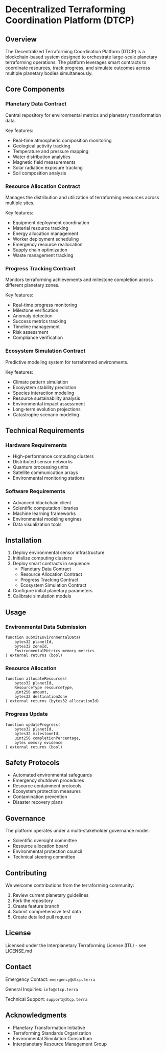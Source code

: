 # Decentralized Terraforming Coordination Platform (DTCP)

## Overview
The Decentralized Terraforming Coordination Platform (DTCP) is a blockchain-based system designed to orchestrate large-scale planetary terraforming operations. The platform leverages smart contracts to coordinate resources, track progress, and simulate outcomes across multiple planetary bodies simultaneously.

## Core Components

### Planetary Data Contract
Central repository for environmental metrics and planetary transformation data.

Key features:
- Real-time atmospheric composition monitoring
- Geological activity tracking
- Temperature and pressure mapping
- Water distribution analytics
- Magnetic field measurements
- Solar radiation exposure tracking
- Soil composition analysis

### Resource Allocation Contract
Manages the distribution and utilization of terraforming resources across multiple sites.

Key features:
- Equipment deployment coordination
- Material resource tracking
- Energy allocation management
- Worker deployment scheduling
- Emergency resource reallocation
- Supply chain optimization
- Waste management tracking

### Progress Tracking Contract
Monitors terraforming achievements and milestone completion across different planetary zones.

Key features:
- Real-time progress monitoring
- Milestone verification
- Anomaly detection
- Success metrics tracking
- Timeline management
- Risk assessment
- Compliance verification

### Ecosystem Simulation Contract
Predictive modeling system for terraformed environments.

Key features:
- Climate pattern simulation
- Ecosystem stability prediction
- Species interaction modeling
- Resource sustainability analysis
- Environmental impact assessment
- Long-term evolution projections
- Catastrophe scenario modeling

## Technical Requirements

### Hardware Requirements
- High-performance computing clusters
- Distributed sensor networks
- Quantum processing units
- Satellite communication arrays
- Environmental monitoring stations

### Software Requirements
- Advanced blockchain client
- Scientific computation libraries
- Machine learning frameworks
- Environmental modeling engines
- Data visualization tools

## Installation

1. Deploy environmental sensor infrastructure
2. Initialize computing clusters
3. Deploy smart contracts in sequence:
    - Planetary Data Contract
    - Resource Allocation Contract
    - Progress Tracking Contract
    - Ecosystem Simulation Contract
4. Configure initial planetary parameters
5. Calibrate simulation models

## Usage

### Environmental Data Submission
```solidity
function submitEnvironmentalData(
    bytes32 planetId,
    bytes32 zoneId,
    EnvironmentalMetrics memory metrics
) external returns (bool)
```

### Resource Allocation
```solidity
function allocateResources(
    bytes32 planetId,
    ResourceType resourceType,
    uint256 amount,
    bytes32 destinationZone
) external returns (bytes32 allocationId)
```

### Progress Update
```solidity
function updateProgress(
    bytes32 planetId,
    bytes32 milestoneId,
    uint256 completionPercentage,
    bytes memory evidence
) external returns (bool)
```

## Safety Protocols

- Automated environmental safeguards
- Emergency shutdown procedures
- Resource containment protocols
- Ecosystem protection measures
- Contamination prevention
- Disaster recovery plans

## Governance

The platform operates under a multi-stakeholder governance model:
- Scientific oversight committee
- Resource allocation board
- Environmental protection council
- Technical steering committee

## Contributing

We welcome contributions from the terraforming community:

1. Review current planetary guidelines
2. Fork the repository
3. Create feature branch
4. Submit comprehensive test data
5. Create detailed pull request

## License

Licensed under the Interplanetary Terraforming License (ITL) - see LICENSE.md

## Contact

Emergency Contact:
`emergency@dtcp.terra`

General Inquiries:
`info@dtcp.terra`

Technical Support:
`support@dtcp.terra`

## Acknowledgments

- Planetary Transformation Initiative
- Terraforming Standards Organization
- Environmental Simulation Consortium
- Interplanetary Resource Management Group
